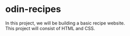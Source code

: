 # odin-recipes
In this project, we will be building a basic recipe website. 
<br>
This project will consist of HTML and CSS. 
